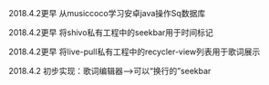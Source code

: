 2018.4.2更早 从musiccoco学习安卓java操作Sq数据库

2018.4.2更早 将shivo私有工程中的seekbar用于时间标记

2018.4.2更早 将live-pull私有工程中的recycler-view列表用于歌词展示

2018.4.2 初步实现：歌词编辑器——>可以“换行的”seekbar